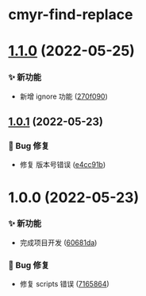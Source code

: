 # cmyr-find-replace

# [1.1.0](https://github.com/CaoMeiYouRen/cmyr-find-replace/compare/v1.0.1...v1.1.0) (2022-05-25)


### ✨ 新功能

* 新增 ignore 功能 ([270f090](https://github.com/CaoMeiYouRen/cmyr-find-replace/commit/270f090))

## [1.0.1](https://github.com/CaoMeiYouRen/cmyr-find-replace/compare/v1.0.0...v1.0.1) (2022-05-23)


### 🐛 Bug 修复

* 修复 版本号错误 ([e4cc91b](https://github.com/CaoMeiYouRen/cmyr-find-replace/commit/e4cc91b))

# 1.0.0 (2022-05-23)


### ✨ 新功能

* 完成项目开发 ([60681da](https://github.com/CaoMeiYouRen/cmyr-find-replace/commit/60681da))


### 🐛 Bug 修复

* 修复 scripts 错误 ([7165864](https://github.com/CaoMeiYouRen/cmyr-find-replace/commit/7165864))
